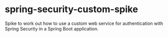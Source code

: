 # spring-security-custom-spike

Spike to work out how to use a custom web service for authentication with Spring Security in a Spring Boot application.
